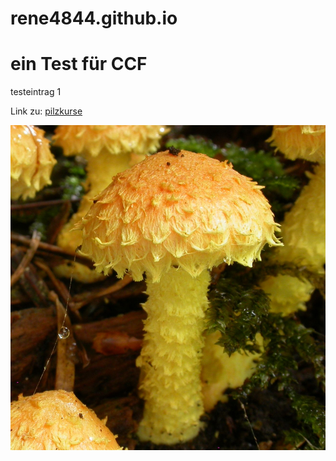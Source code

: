 # rene4844.github.io
# ein Test für CCF 

testeintrag 1

Link zu: [pilzkurse](https://www.pilzkurse-thurgau.ch)


![Bild](Geocache.jpg)



